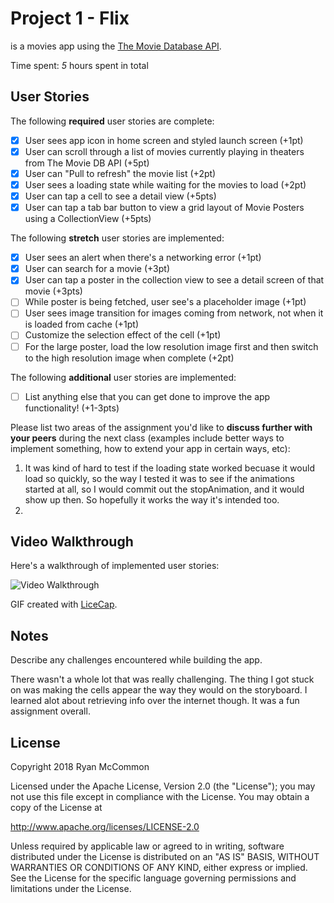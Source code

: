 # Project 1 - Flix

 is a movies app using the [The Movie Database API](http://docs.themoviedb.apiary.io/#).

Time spent: *5* hours spent in total

## User Stories

The following **required** user stories are complete:

- [X] User sees app icon in home screen and styled launch screen (+1pt)
- [X] User can scroll through a list of movies currently playing in theaters from The Movie DB API (+5pt)
- [X] User can "Pull to refresh" the movie list (+2pt)
- [X] User sees a loading state while waiting for the movies to load (+2pt)
- [X] User can tap a cell to see a detail view (+5pts)
- [X] User can tap a tab bar button to view a grid layout of Movie Posters using a CollectionView (+5pts)

The following **stretch** user stories are implemented:

- [X] User sees an alert when there's a networking error (+1pt)
- [X] User can search for a movie (+3pt)
- [X] User can tap a poster in the collection view to see a detail screen of that movie (+3pts)
- [ ] While poster is being fetched, user see's a placeholder image (+1pt)
- [ ] User sees image transition for images coming from network, not when it is loaded from cache (+1pt)
- [ ] Customize the selection effect of the cell (+1pt)
- [ ] For the large poster, load the low resolution image first and then switch to the high resolution image when complete (+2pt)

The following **additional** user stories are implemented:

- [ ] List anything else that you can get done to improve the app functionality! (+1-3pts)

Please list two areas of the assignment you'd like to **discuss further with your peers** during the next class (examples include better ways to implement something, how to extend your app in certain ways, etc):

1. It was kind of hard to test if the loading state worked becuase it would load so quickly, so the way  I tested it was to see if the animations started at all, so I would commit out the stopAnimation, and it would show up then. So hopefully it works the way it's intended too.
2.

## Video Walkthrough

Here's a walkthrough of implemented user stories:

<img src='https://image.ibb.co/eQaJCU/flix_Walkthrough.gif' title='Video Walkthrough' width='' alt='Video Walkthrough' />

GIF created with [LiceCap](http://www.cockos.com/licecap/).

## Notes

Describe any challenges encountered while building the app.

There wasn't a whole lot that was really challenging. The thing I got stuck on was making the cells appear the way
they would on the storyboard. I learned alot about retrieving info over the internet though. It was a fun assignment overall. 

## License

Copyright 2018 Ryan McCommon

Licensed under the Apache License, Version 2.0 (the "License");
you may not use this file except in compliance with the License.
You may obtain a copy of the License at

http://www.apache.org/licenses/LICENSE-2.0

Unless required by applicable law or agreed to in writing, software
distributed under the License is distributed on an "AS IS" BASIS,
WITHOUT WARRANTIES OR CONDITIONS OF ANY KIND, either express or implied.
See the License for the specific language governing permissions and
limitations under the License.
